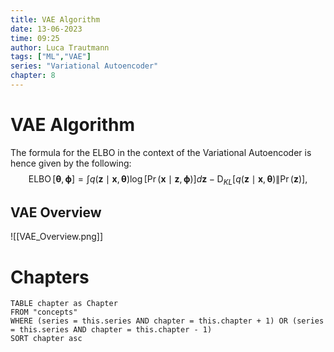 ```yaml
---
title: VAE Algorithm
date: 13-06-2023
time: 09:25
author: Luca Trautmann
tags: ["ML","VAE"]
series: "Variational Autoencoder"
chapter: 8
---
```


# VAE Algorithm
The formula for the ELBO in the context of the Variational Autoencoder is hence given by the following:
$$
\operatorname{ELBO}[\boldsymbol{\theta}, \boldsymbol{\phi}]=\int q(\mathbf{z} \mid \mathbf{x}, \boldsymbol{\theta}) \log [\operatorname{Pr}(\mathbf{x} \mid \mathbf{z}, \boldsymbol{\phi})] d \mathbf{z}-\mathrm{D}_{K L}[q(\mathbf{z} \mid \mathbf{x}, \boldsymbol{\theta}) \| \operatorname{Pr}(\mathbf{z})] \text {, }
$$

## VAE Overview
![[VAE_Overview.png]]







# Chapters
```dataview
TABLE chapter as Chapter
FROM "concepts"
WHERE (series = this.series AND chapter = this.chapter + 1) OR (series = this.series AND chapter = this.chapter - 1)
SORT chapter asc
```
